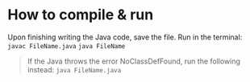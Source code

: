 # How to compile & run
Upon finishing writing the Java code, save the file.
Run in the terminal:
`javac FileName.java`
`java FileName`
> If the Java throws the error NoClassDefFound, run the following instead:
`java FileName.java`